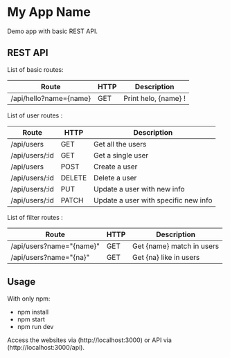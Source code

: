 # My App Name
Demo app with basic REST API.
## REST API
List of basic routes:

| Route                   | HTTP   | Description          |
|-------------------------|--------| ---------------------|
| /api/hello?name={name}  | GET    | Print helo, {name} ! |

List of user routes :

| Route              | HTTP   | Description                        |
|--------------------|--------|------------------------------------|
|/api/users          |GET     |Get all the users                   |
|/api/users/:id      |GET     |Get a single user                   |
|/api/users          |POST    |Create a user                       |
|/api/users/:id      |DELETE  |Delete a user                       |
|/api/users/:id      |PUT     |Update a user with new info         |
|/api/users/:id      |PATCH   |Update a user with specific new info|

List of filter routes :

| Route                     | HTTP   | Description          |
|---------------------------|--------| ---------------------|
| /api/users?name="{name}"  | GET    | Get {name} match in users |
| /api/users?name="{na}"  | GET    | Get {na} like in users |

## Usage
With only npm:

* npm install
* npm start
* npm run dev

Access the websites via (http://localhost:3000) or API via (http://localhost:3000/api).
